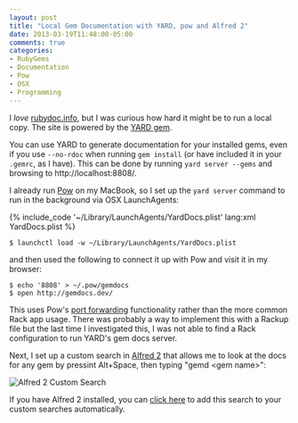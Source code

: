 ```yaml
---
layout: post
title: "Local Gem Documentation with YARD, pow and Alfred 2"
date: 2013-03-19T11:48:00-05:00
comments: true
categories:
- RubyGems
- Documentation
- Pow
- OSX
- Programming
---
```


I _love_ [rubydoc.info][rubydoc], but I was curious how hard it
might be to run a local copy. The site is powered by the [YARD gem][YARD].

You can use YARD to generate documentation for your installed gems, even if you
use `--no-rdoc` when running `gem install` (or have included it in your `.gemrc`,
as I have). This can be done by running `yard server --gems` and browsing to
http://localhost:8808/.

I already run [Pow][pow] on my MacBook, so I set up the `yard server` command to
run in the background via OSX LaunchAgents:

{% include_code '~/Library/LaunchAgents/YardDocs.plist' lang:xml YardDocs.plist %}

```
$ launchctl load -w ~/Library/LaunchAgents/YardDocs.plist
```

and then used the following to connect
it up with Pow and visit it in my browser:

```
$ echo '8808' > ~/.pow/gemdocs
$ open http://gemdocs.dev/
```

This uses Pow's [port forwarding][pow-port] functionality rather than the more
common Rack app usage. There was probably a way to implement this with a Rackup
file but the last time I investigated this, I was not able to find a Rack
configuration to run YARD's gem docs server.

Next, I set up a custom search in [Alfred 2][alfred] that allows me to look at the docs for
any gem by pressint Alt+Space, then typing "gemd &lt;gem name&gt;":

![Alfred 2 Custom Search](/images/2013-03-19-alfred2.png "Alfred 2 Custom Search")

If you have Alfred 2 installed, you can [click here][alfred2-search] to add this
search to your custom searches automatically.

[rubydoc]: http://www.rubydoc.info/
[YARD]: http://yardoc.org/
[pow]: http://pow.cx
[pow-port]: http://pow.cx/manual.html#section_2.1.4
[alfred]: http://alfredapp.com/
[alfred2-search]: alfred://customsearch/Gem%20Docs/gemd/utf8/noplus/http://gemdocs.dev/docs/{query}/frames
